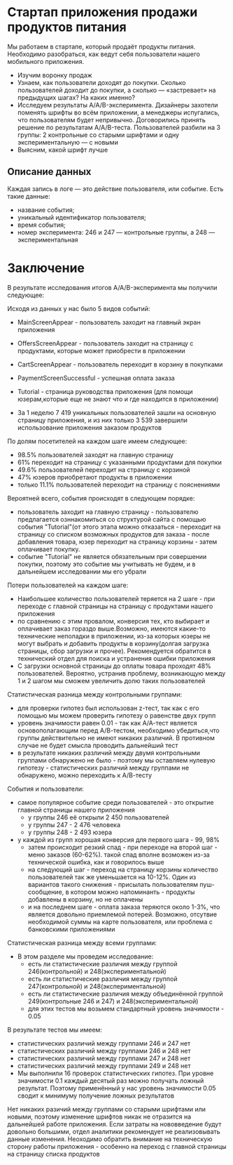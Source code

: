 # Стартап приложения продажи продуктов питания

Мы работаем в стартапе, который продаёт продукты питания. Необходимо разобраться, как ведут себя пользователи нашего мобильного приложения. 

- Изучим воронку продаж 
- Узнаем, как пользователи доходят до покупки. Сколько пользователей доходит до покупки, а сколько — «застревает» на предыдущих шагах? На каких именно?
- Исследуем результаты A/A/B-эксперимента. Дизайнеры захотели поменять шрифты во всём приложении, а менеджеры испугались, что пользователям будет непривычно. Договорились принять решение по результатам A/A/B-теста. Пользователей разбили на 3 группы: 2 контрольные со старыми шрифтами и одну экспериментальную — с новыми
- Выясним, какой шрифт лучше

## Описание данных 

Каждая запись в логе — это действие пользователя, или событие. Есть такие данные:

- название события;
- уникальный идентификатор пользователя;
- время события;
- номер эксперимента: 246 и 247 — контрольные группы, а 248 — экспериментальная

# Заключение 

В результате исследования итогов A/A/B-эксперимента мы получили следующее:

Исходя из данных у нас было  5 видов событий:

- MainScreenAppear - пользователь заходит на главный экран приложения
- OffersScreenAppear - пользователь заходит на страницу с продуктами, которые может приобрести в приложении
- CartScreenAppear - пользователь переходит в корзину в покупками
- PaymentScreenSuccessful - успешная оплата заказа
- Tutorial - страница руководства приложения (для помощи юзерам,которые еще не знают что и где находится в приложении)

- За 1 неделю 7 419 уникальных пользователей зашли на основную страницу приложения, и из них только 3 539 завершили использование приложения заказом продуктов


По долям посетителей на каждом шаге имеем следующее:

- 98.5% пользователей заходят на главную страницу
- 61% переходит на страницу с указанными продуктами для покупки
- 49.6% пользователей переходит на страницу с корзиной
- 47% юзеров приобретают продукты в приложении
- только 11.1% пользователей переходит на страницу с пояснениями

Вероятней всего, события происходят в следующем порядке:

- пользователь заходит на главную страницу - пользователю предлагается озннакомиться со структурой сайта с помощью события "Tutorial"(от этого этапа можно отказаться - переходит на страницу со списком возможных продуктов для заказа - после добавления товара, юзер переходит на страницу корзины - затем оплачивает покупку.
- событие "Tutorial" не является обязательным при совершении покупки, поэтому это событие мы учитывать не будем, и в дальнейшем исследовании мы его убрали

Потери пользователей на каждом шаге:

- Наибольшее количество пользователей теряется на 2 шаге - при переходе с главной страницы на страницу с продуктами нашего приложения
- по сравнению с этим провалом, конверсия тех, кто выбирает и оплачивает заказ гораздо выше.Возможно, имеются какие-то технические неполадки в приложении, из-за которых юзеры не могут выбрать и добавить продукты в корзину(долгая загрузка страницы, сбор загрузки и прочее). Рекомендуется обратится в технический отдел для поиска и устранения ошибки приложения
- С загрузки основной страницы до оплаты товара проходят 48% пользователей. Вероятно, устранив проблему, возникающую между 1 и 2 шагом мы сможем увеличить долю таких пользователей

Статистическая разница между контрольными группами:

- для проверки гипотез был использован z-тест, так как с его помощью мы можем проверить гипотезу о равенстве двух групп
- уровень значимости равен 0.01 - так как А/А-тест является основополагающим перед А/В-тестом, необходимо убедиться,что группы действительно не имеют никаких различий. В противном случае не будет смысла проводить дальнейший тест
- в результате никаких различий между двумя контрольными группами обнаружено не было - поэтому мы оставляем нулевую гипотезу - статистических различий между группами не обнаружено, можно переходить к А/В-тесту

События и пользователи:
- самое популярное событие среди пользователей - это открытие главной страницы нашего приложения
  - у группы 246 её открыли 2 450 пользователей
  - у группы 247 - 2 476 человека
  - у группы 248 - 2 493 юзера
- у каждой из групп хорошая конверсия для первого шага - 99, 98%
  - затем происходит резкий спад - при переходе на второй шаг - меню заказов (60-62%). такой спад вполне возможен из-за технической ошибка, как и говорилось выше
  - на следующий шаг - переход на страницу корзины количество пользователей так же уменьшается на 10-12%. Один из вариантов такого снижения - присылать пользователям пуш-сообщение, в котором можно напоминанть - продукты добавлены в корзину, но не оплачены
  - и на последнем шаге - оплата заказа теряются около 1-3%, что является довольно приемлемой потерей. Возможно, отсутвие необходимой суммы на карте пользователя, или проблема с банковскими приложениями

Статистическая разница между всеми группами:

- В этом разделе мы проведем исследование:
  - есть ли статистические различия между группой 246(контрольной) и 248(экспериментальной)
  - есть ли статистические различия между группой 247(контрольной) и 248(экспериментальной)
  - есть ли статистические различия между объединённой группой 249(контрольные 246 и 247) и 248(экспериментальной)
  - для этих тестов мы возьмем стандартный уровень значимости - 0.05

В результате тестов мы имеем:

- статистических различий между группами 246 и 247 нет
- статистических различий между группами 246 и 248 нет
- статистических различий между группами 247 и 248 нет
- статистических различий между группами 249 и 248 нет
- Мы выполнили 16 проверок статистических гипотез. При уровне значимости 0.1 каждый десятый раз можно получать ложный результат. Поэтому применённый у нас уровень значимости 0.05 сводит к минимуму получение ложных результатов

Нет никаких разичий между группами со старыми шрифтами или новыми, поэтому изменение шрифтов никак не отразится на дальнейшей работе приложения. Если затраты на нововведение будут довольно большими, отдел аналитики рекомендует не реализовывать данные изменения. Неоходимо обратить внимание на техническую сторону работы приложения - особенно на переход с главной страницы на страницу списка продуктов


